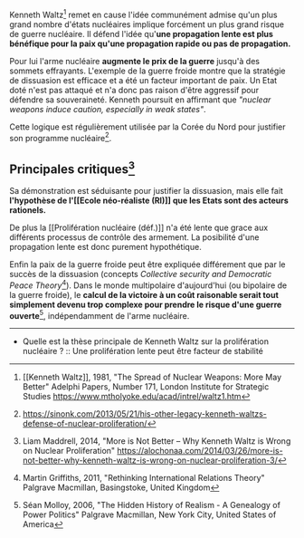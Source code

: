 Kenneth Waltz[^1] remet en cause l'idée communément admise qu'un plus grand nombre d'états nucléaires implique forcément un plus grand risque de guerre nucléaire. Il défend l'idée qu'**une propagation lente est plus bénéfique pour la paix qu'une propagation rapide ou pas de propagation.**

Pour lui l'arme nucléaire **augmente le prix de la guerre** jusqu'à des sommets effrayants. L'exemple de la guerre froide montre que la stratégie de dissuasion est efficace et a été un facteur important de paix. Un Etat doté n'est pas attaqué et n'a donc pas raison d'être aggressif pour défendre sa souveraineté. Kenneth poursuit en affirmant que *"nuclear weapons induce caution, especially in weak states"*.

Cette logique est régulièrement utilisée par la Corée du Nord pour justifier son programme nucléaire[^2].

## Principales critiques[^3]

Sa démonstration est séduisante pour justifier la dissuasion, mais elle fait **l'hypothèse de l'[[Ecole néo-réaliste (RI)]] que les Etats sont des acteurs rationels.** 

De plus la [[Prolifération nucléaire (déf.)]] n'a été lente que grace aux différents processus de contrôle des armement. La posibilité d'une propagation lente est donc purement hypothétique. 

Enfin la paix de la guerre froide peut être expliquée différement que par le succès de la dissuasion (concepts *Collective security and Democratic Peace Theory*[^4]). Dans le monde multipolaire d'aujourd'hui (ou bipolaire de la guerre froide), le **calcul de la victoire à un coût raisonable serait tout simplement devenu trop complexe pour prendre le risque d'une guerre ouverte**[^5], indépendamment de l'arme nucléaire.

---

- Quelle est la thèse principale de Kenneth Waltz sur la prolifération nucléaire ? :: Une prolifération lente peut être facteur de stabilité


[^1]: [[Kenneth Waltz]], 1981, "The Spread of Nuclear Weapons: More May Better"
   		Adelphi Papers, Number 171, London Institute for Strategic Studies
   		https://www.mtholyoke.edu/acad/intrel/waltz1.htm

[^2]: https://sinonk.com/2013/05/21/his-other-legacy-kenneth-waltzs-defense-of-nuclear-proliferation/

[^3]: Liam Maddrell, 2014, "More is Not Better – Why Kenneth Waltz is Wrong on Nuclear Proliferation"
			https://alochonaa.com/2014/03/26/more-is-not-better-why-kenneth-waltz-is-wrong-on-nuclear-proliferation-3/
   
[^4]: Martin Griffiths, 2011, "Rethinking International Relations Theory"
			Palgrave Macmillan, Basingstoke, United Kingdom

[^5]: Séan Molloy, 2006, "The Hidden History of Realism - A Genealogy of Power Politics"
  			Palgrave Macmillan, New York City, United States of America